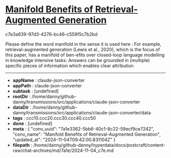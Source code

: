 # [Manifold Benefits of Retrieval-Augmented Generation](https://claude.ai/chat/7a1e3362-5bb6-40c1-8c22-59ecf9ce7242)

c7e3a639-97d3-4276-bc46-c559f5c7b2bd

Please define the word manifold in the sense it is used here : For example, retrieval-augmented generation (Lewis et al., 2020), which is the focus of this paper, has a manifold of ben-efits over closed-loop language modelling in knowledge intensive tasks: Answers can be grounded in (multiple) specific pieces of information which enables clear attribution

---

* **appName** : claude-json-converter
* **appPath** : claude-json-converter
* **subtask** : [undefined]
* **rootDir** : /home/danny/github-danny/transmissions/src/applications/claude-json-converter
* **dataDir** : /home/danny/github-danny/transmissions/src/applications/claude-json-converter/data
* **tags** : ccc10.ccc20.ccc30.ccc40.ccc50
* **done** : [undefined]
* **meta** : {
  "conv_uuid": "7a1e3362-5bb6-40c1-8c22-59ecf9ce7242",
  "conv_name": "Manifold Benefits of Retrieval-Augmented Generation",
  "updated_at": "2024-11-04T09:42:00.831104Z"
}
* **filepath** : /home/danny/github-danny/hyperdata/docs/postcraft/content-raw/chat-archives/md/7a1e/2024-11-04_c7e.md